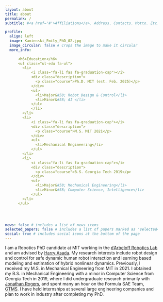 ```yaml
---
layout: about
title: about
permalink: /
subtitle: #<a href='#'>Affiliations</a>. Address. Contacts. Motto. Etc.

profile:
  align: left
  image: Kamienski_Emily_PhD_02.jpg
  image_circular: false # crops the image to make it circular
  more_info: 
     
      <h6>Education</h6>
      <ul class="ul-edu fa-ul">
        <li>
            <i class="fa-li fas fa-graduation-cap"></i>
            <div class="description">
              <p class="course">Ph.D. MIT (est. Feb. 2025)</p>
            </div>
            <ul>
              <li>Major&#58; Robot Design & Control</li>
              <li>Minor&#58; AI </li>
            </ul>
            </li>
        </li>
        <li>
            <i class="fa-li fas fa-graduation-cap"></i>
            <div class="description">
              <p class="course">M.S. MIT 2021</p>
            </div>
            <ul>
              <li>Mechanical Engineering</li>
            </ul>
        </li>
        <li>
            <i class="fa-li fas fa-graduation-cap"></i>
            <div class="description">
              <p class="course">B.S. Georgia Tech 2019</p>
            </div>
            <ul>
              <li>Major&#58; Mechanical Engineering</li>
              <li>Minor&#58; Computer Science, Intelligence</li>
            </ul>
        </li>
      </ul>




news: false # includes a list of news items
selected_papers: false # includes a list of papers marked as "selected={true}"
social: true # includes social icons at the bottom of the page
---
```


I am a Robotics PhD candidate at MIT working in the <a href='https://darbelofflab.mit.edu/'>d’Arbeloff Robotics Lab</a> and am advised by <a href='https://meche.mit.edu/people/faculty/asada%40mit.edu'> Harry Asada</a>. My research interests include robot design and control for safe dynamic human robot interaction and learning based modeling and estimation of hybrid nonlinear dynamics. Previously, I received my M.S. in Mechanical Engineering from MIT in 2021. I obtained my B.S. in Mechanical Engineering with a minor in Computer Science from Georgia Tech in 2019, where I did undergraduate research primarily with <a href='https://ae.gatech.edu/directory/person/jonathan-rogers'>Jonathan Rogers</a>, and spent many an hour on the Formula SAE Team, <a href='https://www.gtms.gatech.edu/.'> GTMS</a>. I have held internships at several large engineering companies and plan to work in industry after completing my PhD. 

<!-- In my free time I enjoy reading, long hikes, running, and board games. -->

<!-- I am very interested in working on robotics learning and control problems in the context of the medical or space industry. -->

<!-- I try to get heavily involved in my community and at MIT I have served as a mentor and treasurer of the Makerworkshop, Professional Development Officer of the Graduate Women in Robotics club, and President of the Mechanical Engineering Graduate Association of Women. Additionally, I enjoy managing projects and helping others make their project a success. I have gained experience in this through serving as a Teaching Assistant for MIT's 2.12 Intro to Robotics class for 2 semesters. -->

<!-- At Georgia Tech I worked with Prof. Jonathan Rogers as an undergraduate researcher on a robot for an arboretum that drove on a cable to monitor vegetation below, as well as a docking system for landing UAVs on moving ground vehicles. I also was on Georgia Tech’s Formula SAE team working on the controls and manufacturing sub-teams. I received the Astronaut Scholarship in 2018. -->



<!-- Write your biography here. Tell the world about yourself. Link to your favorite [subreddit](http://reddit.com). You can put a picture in, too. The code is already in, just name your picture `prof_pic.jpg` and put it in the `img/` folder.

Put your address / P.O. box / other info right below your picture. You can also disable any of these elements by editing `profile` property of the YAML header of your `_pages/about.md`. Edit `_bibliography/papers.bib` and Jekyll will render your [publications page](/al-folio/publications/) automatically.

Link to your social media connections, too. This theme is set up to use [Font Awesome icons](https://fontawesome.com/) and [Academicons](https://jpswalsh.github.io/academicons/), like the ones below. Add your Facebook, Twitter, LinkedIn, Google Scholar, or just disable all of them. -->
